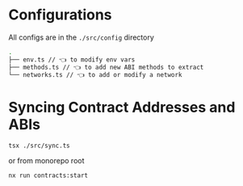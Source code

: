# Configurations

All configs are in the `./src/config` directory

```bash
.
├── env.ts // 👈 to modify env vars
├── methods.ts // 👈 to add new ABI methods to extract
└── networks.ts // 👈 to add or modify a network
```

# Syncing Contract Addresses and ABIs

```shell
tsx ./src/sync.ts
```

or from monorepo root

```shell
nx run contracts:start
```
